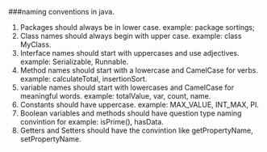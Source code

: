 ###naming conventions in java.

1) Packages should always be in lower case. example: package sortings;
2) Class names should always begin with upper case. example: class MyClass.
3) Interface names should start with uppercases and use adjectives. example: Serializable, Runnable.
4) Method names should start with a lowercase and CamelCase for verbs. example: calculateTotal, insertionSort.
5) variable names should start with lowercases and CamelCase for meaningful words. example: totalValue, var, count, name.
6) Constants should have uppercase. example: MAX_VALUE, INT_MAX, PI.
7) Boolean variables and methods should have question type naming convintion for example: isPrime(), hasData.
8) Getters and Setters should have the convintion like getPropertyName, setPropertyName.
